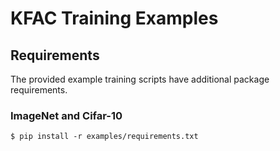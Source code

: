 # KFAC Training Examples

## Requirements

The provided example training scripts have additional package requirements.

### ImageNet and Cifar-10
```
$ pip install -r examples/requirements.txt
```
